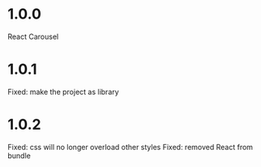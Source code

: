 # 1.0.0

React Carousel

# 1.0.1

Fixed: make the project as library

# 1.0.2

Fixed: css will no longer overload other styles
Fixed: removed React from bundle
